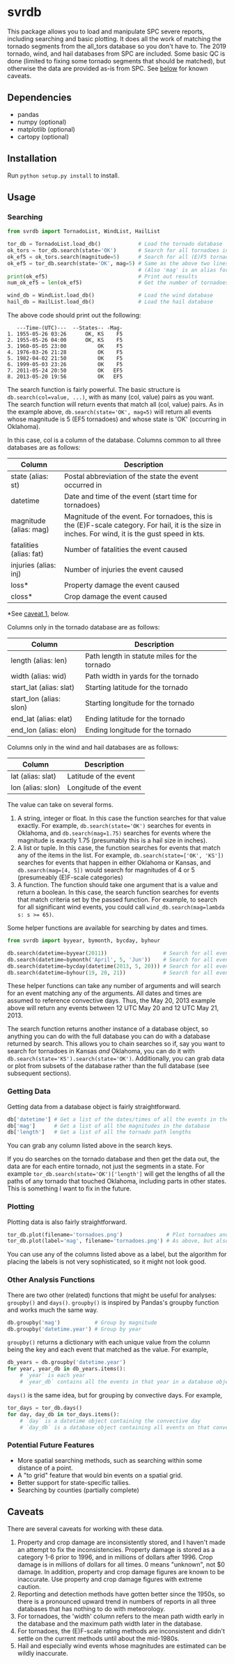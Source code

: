 # svrdb
This package allows you to load and manipulate SPC severe reports, including searching and basic plotting. It does all the work of matching the tornado segments from the all_tors database so you don't have to. The 2019 tornado, wind, and hail databases from SPC are included. Some basic QC is done (limited to fixing some tornado segments that should be matched), but otherwise the data are provided as-is from SPC. See [below](#caveats) for known caveats.

## Dependencies
* pandas
* numpy (optional)
* matplotlib (optional)
* cartopy (optional)

## Installation

Run `python setup.py install` to install.

## Usage

### Searching
```python
from svrdb import TornadoList, WindList, HailList

tor_db = TornadoList.load_db()            # Load the tornado database
ok_tors = tor_db.search(state='OK')       # Search for all tornadoes in Oklahoma
ok_ef5 = ok_tors.search(magnitude=5)      # Search for all (E)F5 tornadoes in Oklahoma
ok_ef5 = tor_db.search(state='OK', mag=5) # Same as the above two lines, but in one step
                                          # (Also 'mag' is an alias for 'magnitude')
print(ok_ef5)                             # Print out results
num_ok_ef5 = len(ok_ef5)                  # Get the number of tornadoes

wind_db = WindList.load_db()              # Load the wind database
hail_db = HailList.load_db()              # Load the hail database
```
The above code should print out the following:
```
   ---Time-(UTC)---  --States-- -Mag-
1. 1955-05-26 03:26      OK, KS    F5
2. 1955-05-26 04:00      OK, KS    F5
3. 1960-05-05 23:00          OK    F5
4. 1976-03-26 21:28          OK    F5
5. 1982-04-02 21:50          OK    F5
6. 1999-05-03 23:26          OK    F5
7. 2011-05-24 20:50          OK   EF5
8. 2013-05-20 19:56          OK   EF5
```

The search function is fairly powerful. The basic structure is ```db.search(col=value, ...)```, with as many (col, value) pairs as you want. The search function will return events that match all (col, value) pairs. As in the example above, `db.search(state='OK', mag=5)` will return all events whose magnitude is 5 (EF5 tornadoes) and whose state is 'OK' (occurring in Oklahoma).

In this case, col is a column of the database. Columns common to all three databases are as follows:

|           Column           |                      Description                       |
| -------------------------- | ------------------------------------------------------ |
| state (alias: st)          | Postal abbreviation of the state the event occurred in |
| datetime                   | Date and time of the event (start time for tornadoes)  |
| magnitude (alias: mag)     | Magnitude of the event. For tornadoes, this is the (E)F-scale category. For hail, it is the size in inches. For wind, it is the gust speed in kts. |
| fatalities (alias: fat)    | Number of fatalities the event caused                  |
| injuries (alias: inj)      | Number of injuries the event caused                    |
| loss*                      | Property damage the event caused                       |
| closs*                     | Crop damage the event caused                           |

*See [caveat 1](#caveats), below.

Columns only in the tornado database are as follows:

|          Column         |              Description           |
| ----------------------- | ---------------------------------- |
| length (alias: len)     | Path length in statute miles for the tornado        |
| width (alias: wid)      | Path width in yards for the tornado         |
| start_lat (alias: slat) | Starting latitude for the tornado  |
| start_lon (alias: slon) | Starting longitude for the tornado |
| end_lat (alias: elat)   | Ending latitude for the tornado    |
| end_lon (alias: elon)   | Ending longitude for the tornado   |

Columns only in the wind and hail databases are as follows:

|       Column      |       Description      |
| ----------------- | ---------------------- |
| lat (alias: slat) | Latitude of the event  |
| lon (alias: slon) | Longitude of the event |

The value can take on several forms. 
1. A string, integer or float. In this case the function searches for that value exactly. For example, `db.search(state='OK')` searches for events in Oklahoma, and `db.search(mag=1.75)` searches for events where the magnitude is exactly 1.75 (presumably this is a hail size in inches).
2. A list or tuple. In this case, the function searches for events that match any of the items in the list. For example, `db.search(state=['OK', 'KS'])` searches for events that happen in either Oklahoma or Kansas, and `db.search(mag=[4, 5])` would search for magnitudes of 4 or 5 (presumeably (E)F-scale categories)
3. A function. The function should take one argument that is a value and return a boolean. In this case, the search function searches for events that match criteria set by the passed function. For example, to search for all significant wind events, you could call `wind_db.search(mag=lambda s: s >= 65)`. 

Some helper functions are available for searching by dates and times.
```python
from svrdb import byyear, bymonth, bycday, byhour

db.search(datetime=byyear(2011))                  # Search for all events in 2011
db.search(datetime=bymonth('April', 5, 'Jun'))    # Search for all events in April, May, or June 
db.search(datetime=bycday(datetime(2013, 5, 20))) # Search for all events on May 20, 2013
db.search(datetime=byhour(19, 20, 21))            # Search for all events in the 19, 20, or 21 UTC hours
```
These helper functions can take any number of arguments and will search for an event matching any of the arguments. All dates and times are assumed to reference convective days. Thus, the May 20, 2013 example above will return any events between 12 UTC May 20 and 12 UTC May 21, 2013.

The search function returns another instance of a database object, so anything you can do with the full database you can do with a database returned by search. This allows you to chain searches so if, say you want to search for tornadoes in Kansas *and* Oklahoma, you can do it with `db.search(state='KS').search(state='OK')`. Additionally, you can grab data or plot from subsets of the database rather than the full database (see subsequent sections).

### Getting Data
Getting data from a database object is fairly straightforward.
```python
db['datetime'] # Get a list of the dates/times of all the events in the database object
db['mag']      # Get a list of all the magnitudes in the database
db['length']   # Get a list of all the tornado path lengths
```
You can grab any column listed above in the search keys.

If you do searches on the tornado database and then get the data out, the data are for each entire tornado, not just the segments in a state. For example `tor_db.search(state='OK')['length']` will get the lengths of all the paths of any tornado that touched Oklahoma, including parts in other states. This is something I want to fix in the future.

### Plotting
Plotting data is also fairly straightforward.
```python
tor_db.plot(filename='tornadoes.png')              # Plot tornadoes and save the image in 'tornadoes.png'
tor_db.plot(label='mag', filename='tornadoes.png') # As above, but also add the magnitude as a label on each path
```
You can use any of the columns listed above as a label, but the algorithm for placing the labels is not very sophisticated, so it might not look good.

### Other Analysis Functions
There are two other (related) functions that might be useful for analyses: `groupby()` and `days()`. `groupby()` is inspired by Pandas's groupby function and works much the same way.
```python
db.groupby('mag')           # Group by magnitude
db.groupby('datetime.year') # Group by year
```
`groupby()` returns a dictionary with each unique value from the column being the key and each event that matched as the value. For example,
```python
db_years = db.groupby('datetime.year')
for year, year_db in db_years.items():
    # `year` is each year
    # `year_db` contains all the events in that year in a database object
```

`days()` is the same idea, but for grouping by convective days. For example,
```python
tor_days = tor_db.days()
for day, day_db in tor_days.items():
    # `day` is a datetime object containing the convective day
    # `day_db` is a database object containing all events on that convective day
```

### Potential Future Features
* More spatial searching methods, such as searching within some distance of a point.
* A "to grid" feature that would bin events on a spatial grid.
* Better support for state-specific tallies.
* Searching by counties (partially complete)

## Caveats
There are several caveats for working with these data.

1. Property and crop damage are inconsistently stored, and I haven't made an attempt to fix the inconsistencies. Property damage is stored as a category 1-6 prior to 1996, and in millions of dollars after 1996. Crop damage is in millions of dollars for all times. 0 means "unknown", not $0 damage. In addition, property and crop damage figures are known to be inaccurate. Use property and crop damage figures with extreme caution.
2. Reporting and detection methods have gotten better since the 1950s, so there is a pronounced upward trend in numbers of reports in all three databases that has nothing to do with meteorology.
3. For tornadoes, the 'width' column refers to the mean path width early in the database and the maximum path width later in the database.
4. For tornadoes, the (E)F-scale rating methods are inconsistent and didn't settle on the current methods until about the mid-1980s.
5. Hail and especially wind events whose magnitudes are estimated can be wildly inaccurate.
